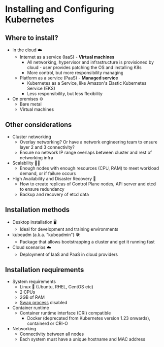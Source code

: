 # Installing and Configuring Kubernetes

## Where to install?
- In the cloud ☁️
    - Internet as a service (IaaS) - **Virtual machines**
        - All networking, hypervisor and infrastructure is provisioned by cloud - user provides patching the OS and installing K8s
        - More control, but more responsibility managing
    - Platform as a service (PaaS) - **Managed service**
        - Kubernetes as a Service, like Amazon's Elastic Kubernetes Service (EKS) 
        - Less responsibility, but less flexibility
- On premises ⚙️
    - Bare metal
    - Virtual machines

## Other considerations
- Cluster networking
    - Overlay networking? Or have a network engineering team to ensure layer 2 and 3 connectivity?
    - Ensure no network IP range overlaps between cluster and rest of networking infra
- Scalability 🧗‍♀️
    - Enough nodes with enough resources (CPU, RAM) to meet workload demand, or if failure occurs
- High Availability and Disaster Recovery 💩
    - How to create replicas of Control Plane nodes, API server and etcd to ensure redundancy
    - Backup and recovery of etcd data

## Installation methods
- Desktop installation 🖥️
    - Ideal for development and training environments
- kubeadm (a.k.a. "kubeadmin") 🛠️
    - Package that allows bootstrapping a cluster and get it running fast
- Cloud scenarios ☁️
    - Deployment of IaaS and PaaS in cloud providers

## Installation requirements
- System requirements
    - Linux 🐧 (Ubuntu, RHEL, CentOS etc)
    - 2 CPUs
    - 2GB of RAM
    - [Swap process](https://www.linux.com/news/all-about-linux-swap-space/) disabled
- Container runtime
    - Container runtime interface (CRI) compatible
        - Docker (deprecated from Kubernetes version 1.23 onwards), containerd or CRI-O
- Networking
    - Connectivity between all nodes
    - Each system must have a unique hostname and MAC address